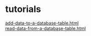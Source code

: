 # tutorials

<a href=http://tutorials.rt.org.au/apps/add-data-to-a-database-table.html>add-data-to-a-database-table.html</a>  
<a href=http://tutorials.rt.org.au/apps/read-data-from-a-database-table.html>read-data-from-a-database-table.html</a>
